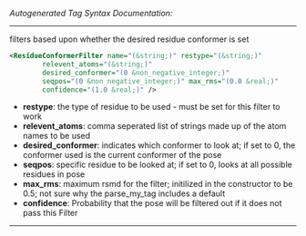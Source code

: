 _Autogenerated Tag Syntax Documentation:_

---
filters based upon whether the desired residue conformer is set

```xml
<ResidueConformerFilter name="(&string;)" restype="(&string;)"
        relevent_atoms="(&string;)"
        desired_conformer="(0 &non_negative_integer;)"
        seqpos="(0 &non_negative_integer;)" max_rms="(0.0 &real;)"
        confidence="(1.0 &real;)" />
```

-   **restype**: the type of residue to be used - must be set for this filter to work
-   **relevent_atoms**: comma seperated list of strings made up of the atom names to be used
-   **desired_conformer**: indicates which conformer to look at; if set to 0, the conformer used is the current conformer of the pose
-   **seqpos**: specific residue to be looked at; if set to 0, looks at all possible residues in pose
-   **max_rms**: maximum rsmd for the filter; initilized in the constructor to be 0.5; not sure why the parse_my_tag includes a default
-   **confidence**: Probability that the pose will be filtered out if it does not pass this Filter

---
